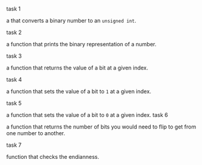 task 1

a that converts a binary number to an `unsigned int`.

task 2

a function that prints the binary representation of a number.

task 3

a function that returns the value of a bit at a given index.

task 4

a function that sets the value of a bit to `1` at a given index.

task 5

a function that sets the value of a bit to `0` at a given index.
task 6

a function that returns the number of bits you would need to flip to get from one number to another.

task 7

function that checks the endianness.

